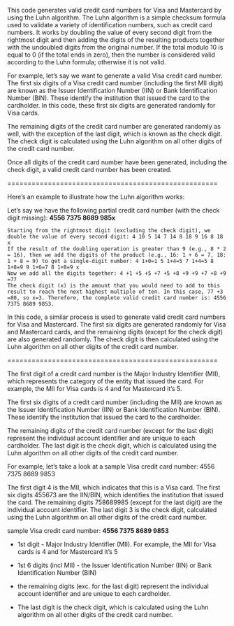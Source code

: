 
This code generates valid credit card numbers for Visa and Mastercard by using the Luhn algorithm. The Luhn algorithm is a simple checksum formula used to validate a variety of identification numbers, such as credit card numbers. It works by doubling the value of every second digit from the rightmost digit and then adding the digits of the resulting products together with the undoubled digits from the original number. If the total modulo 10 is equal to 0 (if the total ends in zero), then the number is considered valid according to the Luhn formula; otherwise it is not valid.

For example, let’s say we want to generate a valid Visa credit card number. The first six digits of a Visa credit card number (including the first MII digit) are known as the Issuer Identification Number (IIN) or Bank Identification Number (BIN). These identify the institution that issued the card to the cardholder. In this code, these first six digits are generated randomly for Visa cards.

The remaining digits of the credit card number are generated randomly as well, with the exception of the last digit, which is known as the check digit. The check digit is calculated using the Luhn algorithm on all other digits of the credit card number.

Once all digits of the credit card number have been generated, including the check digit, a valid credit card number has been created.


====================================================

Here’s an example to illustrate how the Luhn algorithm works:

Let’s say we have the following partial credit card number (with the check digit missing): **4556 7375 8689 985x**

    Starting from the rightmost digit (excluding the check digit), we double the value of every second digit: 4 10 5 14 7 14 8 18 9 16 8 18 x
    If the result of the doubling operation is greater than 9 (e.g., 8 * 2 = 16), then we add the digits of the product (e.g., 16: 1 + 6 = 7, 18: 1 + 8 = 9) to get a single-digit number: 4 1+0=1 5 1+4=5 7 1+4=5 8 1+8=9 9 1+6=7 8 1+8=9 x
    Now we add all the digits together: 4 +1 +5 +5 +7 +5 +8 +9 +9 +7 +8 +9 =77
    The check digit (x) is the amount that you would need to add to this result to reach the next highest multiple of ten. In this case, 77 +3 =80, so x=3. Therefore, the complete valid credit card number is: 4556 7375 8689 9853.

In this code, a similar process is used to generate valid credit card numbers for Visa and Mastercard. The first six digits are generated randomly for Visa and Mastercard cards, and the remaining digits (except for the check digit) are also generated randomly. The check digit is then calculated using the Luhn algorithm on all other digits of the credit card number.

====================================================

The first digit of a credit card number is the Major Industry Identifier (MII), which represents the category of the entity that issued the card. For example, the MII for Visa cards is 4 and for Mastercard it’s 5.

The first six digits of a credit card number (including the MII) are known as the Issuer Identification Number (IIN) or Bank Identification Number (BIN). These identify the institution that issued the card to the cardholder.

The remaining digits of the credit card number (except for the last digit) represent the individual account identifier and are unique to each cardholder. The last digit is the check digit, which is calculated using the Luhn algorithm on all other digits of the credit card number.

For example, let’s take a look at a sample Visa credit card number: 4556 7375 8689 9853

The first digit 4 is the MII, which indicates that this is a Visa card.
The first six digits 455673 are the IIN/BIN, which identifies the institution that issued the card.
The remaining digits 758689985 (except for the last digit) are the individual account identifier.
The last digit 3 is the check digit, calculated using the Luhn algorithm on all other digits of the credit card number.



sample Visa credit card number: __4556 7375 8689 9853__

- 1st digit - Major Industry Identifier (MII). For example, the MII for Visa cards is 4 and for Mastercard it’s 5

- 1st 6 digits (incl MII) - the Issuer Identification Number (IIN) or Bank Identification Number (BIN)

- the remaining digits (exc. for the last digit) represent the individual account identifier and are unique to each cardholder.

- The last digit is the check digit, which is calculated using the Luhn algorithm on all other digits of the credit card number.
